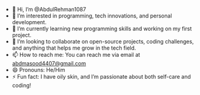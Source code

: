 - 👋 Hi, I’m @AbdulRehman1087
- 👀 I’m interested in programming, tech innovations, and personal development.
- 🌱 I’m currently learning new programming skills and working on my first project.
- 💞️ I’m looking to collaborate on open-source projects, coding challenges, and anything that helps me grow in the tech field.
- 📫 How to reach me: You can reach me via email at abdmasood4407@gmail.com
- 😄 Pronouns: He/Him
- ⚡ Fun fact: I have oily skin, and I’m passionate about both self-care and coding!

